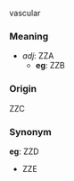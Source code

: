 vascular
### Meaning
+ _adj_: ZZA
    + __eg__: ZZB

### Origin

ZZC

### Synonym

__eg__: ZZD

+ ZZE


